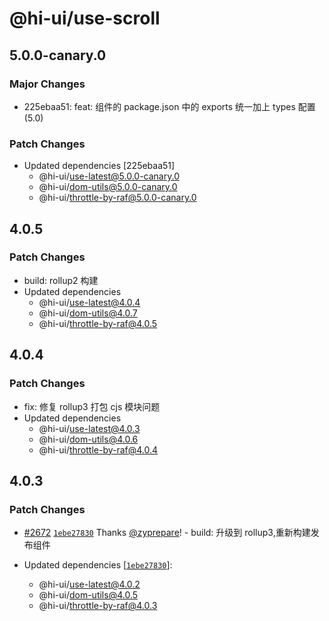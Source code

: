 # @hi-ui/use-scroll

## 5.0.0-canary.0

### Major Changes

- 225ebaa51: feat: 组件的 package.json 中的 exports 统一加上 types 配置 (5.0)

### Patch Changes

- Updated dependencies [225ebaa51]
  - @hi-ui/use-latest@5.0.0-canary.0
  - @hi-ui/dom-utils@5.0.0-canary.0
  - @hi-ui/throttle-by-raf@5.0.0-canary.0

## 4.0.5

### Patch Changes

- build: rollup2 构建
- Updated dependencies
  - @hi-ui/use-latest@4.0.4
  - @hi-ui/dom-utils@4.0.7
  - @hi-ui/throttle-by-raf@4.0.5

## 4.0.4

### Patch Changes

- fix: 修复 rollup3 打包 cjs 模块问题
- Updated dependencies
  - @hi-ui/use-latest@4.0.3
  - @hi-ui/dom-utils@4.0.6
  - @hi-ui/throttle-by-raf@4.0.4

## 4.0.3

### Patch Changes

- [#2672](https://github.com/XiaoMi/hiui/pull/2672) [`1ebe27830`](https://github.com/XiaoMi/hiui/commit/1ebe2783098b3a8cd980bd10076d67635463800e) Thanks [@zyprepare](https://github.com/zyprepare)! - build: 升级到 rollup3,重新构建发布组件

- Updated dependencies [[`1ebe27830`](https://github.com/XiaoMi/hiui/commit/1ebe2783098b3a8cd980bd10076d67635463800e)]:
  - @hi-ui/use-latest@4.0.2
  - @hi-ui/dom-utils@4.0.5
  - @hi-ui/throttle-by-raf@4.0.3
